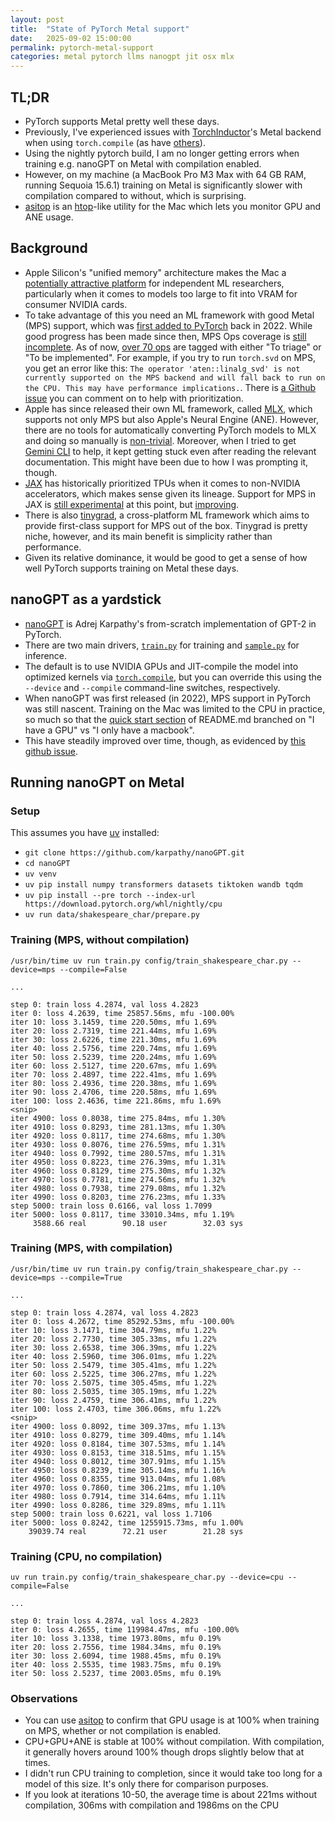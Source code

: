 ```yaml
---
layout: post
title:  "State of PyTorch Metal support"
date:   2025-09-02 15:00:00
permalink: pytorch-metal-support
categories: metal pytorch llms nanogpt jit osx mlx
---
```


## TL;DR

- PyTorch supports Metal pretty well these days.
- Previously, I've experienced issues with [TorchInductor](https://dev-discuss.pytorch.org/t/torchinductor-a-pytorch-native-compiler-with-define-by-run-ir-and-symbolic-shapes/747)'s Metal backend when using `torch.compile` (as have [others](https://github.com/pytorch/pytorch/issues/152155)).
- Using the nightly pytorch build, I am no longer getting errors when training e.g. nanoGPT on Metal with compilation enabled.
- However, on my machine (a MacBook Pro M3 Max with 64 GB RAM, running Sequoia 15.6.1) training on Metal is significantly slower with compilation compared to without, which is surprising.
- [asitop](https://github.com/tlkh/asitop) is an [htop](https://htop.dev/)-like utility for the Mac which lets you monitor GPU and ANE usage.

## Background

- Apple Silicon's "unified memory" architecture makes the Mac a [potentially attractive platform](https://arxiv.org/pdf/2501.14925) for independent ML researchers, particularly when it comes to models too large to fit into VRAM for consumer NVIDIA cards.
- To take advantage of this you need an ML framework with good Metal (MPS) support, which was [first added to PyTorch](https://pytorch.org/blog/introducing-accelerated-pytorch-training-on-mac/) back in 2022. While good progress has been made since then, MPS Ops coverage is [still incomplete](https://qqaatw.dev/pytorch-mps-ops-coverage/). As of now, [over 70 ops](https://github.com/users/kulinseth/projects/1/views/1) are tagged with either "To triage" or "To be implemented". For example, if you try to run `torch.svd` on MPS, you get an error like this: `The operator 'aten::linalg_svd' is not currently supported on the MPS backend and will fall back to run on the CPU. This may have performance implications.`. There is [a Github issue](https://github.com/pytorch/pytorch/issues/77764) you can comment on to help with prioritization.
- Apple has since released their own ML framework, called [MLX](https://github.com/ml-explore/mlx), which supports not only MPS but also Apple's Neural Engine (ANE). However, there are no tools for automatically converting PyTorch models to MLX and doing so manually is [non-trivial](https://github.com/pranavjad/mlx-gpt2). Moreover, when I tried to get [Gemini CLI](https://github.com/google-gemini/gemini-cli) to help, it kept getting stuck even after reading the relevant documentation. This might have been due to how I was prompting it, though.
- [JAX](https://github.com/jax-ml/jax) has historically prioritized TPUs when it comes to non-NVIDIA accelerators, which makes sense given its lineage. Support for MPS in JAX is [still experimental](https://github.com/jax-ml/jax?tab=readme-ov-file#supported-platforms) at this point, but [improving](https://developer.apple.com/metal/jax/).
- There is also [tinygrad](https://github.com/tinygrad/tinygrad), a cross-platform ML framework which aims to provide first-class support for MPS out of the box. Tinygrad is pretty niche, however, and its main benefit is simplicity rather than performance.
- Given its relative dominance, it would be good to get a sense of how well PyTorch supports training on Metal these days.

## nanoGPT as a yardstick

- [nanoGPT](https://github.com/karpathy/nanoGPT) is Adrej Karpathy's from-scratch implementation of GPT-2 in PyTorch.
- There are two main drivers, [`train.py`](https://github.com/karpathy/nanoGPT/blob/master/train.py) for training and [`sample.py`](https://github.com/karpathy/nanoGPT/blob/master/sample.py) for inference. 
- The default is to use NVIDIA GPUs and JIT-compile the model into optimized kernels via [`torch.compile`](https://docs.pytorch.org/tutorials/intermediate/torch_compile_tutorial.html), but you can override this using the `--device` and `--compile` command-line switches, respectively.
- When nanoGPT was first released (in 2022), MPS support in PyTorch was still nascent. Training on the Mac was limited to the CPU in practice, so much so that the [quick start section](https://github.com/karpathy/nanoGPT?tab=readme-ov-file#quick-start) of README.md branched on "I have a GPU" vs "I only have a macbook".
- This have steadily improved over time, though, as evidenced by [this github issue](https://github.com/karpathy/nanoGPT/issues/28).

## Running nanoGPT on Metal

### Setup

This assumes you have [uv](https://docs.astral.sh/uv/) installed:

- `git clone https://github.com/karpathy/nanoGPT.git`
- `cd nanoGPT`
- `uv venv`
- `uv pip install numpy transformers datasets tiktoken wandb tqdm`
- `uv pip install --pre torch --index-url https://download.pytorch.org/whl/nightly/cpu`
- `uv run data/shakespeare_char/prepare.py`

### Training (MPS, without compilation)

```
/usr/bin/time uv run train.py config/train_shakespeare_char.py --device=mps --compile=False

...

step 0: train loss 4.2874, val loss 4.2823
iter 0: loss 4.2639, time 25857.56ms, mfu -100.00%
iter 10: loss 3.1459, time 220.50ms, mfu 1.69%
iter 20: loss 2.7319, time 221.44ms, mfu 1.69%
iter 30: loss 2.6226, time 221.30ms, mfu 1.69%
iter 40: loss 2.5756, time 220.74ms, mfu 1.69%
iter 50: loss 2.5239, time 220.24ms, mfu 1.69%
iter 60: loss 2.5127, time 220.67ms, mfu 1.69%
iter 70: loss 2.4897, time 222.41ms, mfu 1.69%
iter 80: loss 2.4936, time 220.38ms, mfu 1.69%
iter 90: loss 2.4706, time 220.58ms, mfu 1.69%
iter 100: loss 2.4636, time 221.86ms, mfu 1.69%
<snip>
iter 4900: loss 0.8038, time 275.84ms, mfu 1.30%
iter 4910: loss 0.8293, time 281.13ms, mfu 1.30%
iter 4920: loss 0.8117, time 274.68ms, mfu 1.30%
iter 4930: loss 0.8076, time 276.59ms, mfu 1.31%
iter 4940: loss 0.7992, time 280.57ms, mfu 1.31%
iter 4950: loss 0.8223, time 276.39ms, mfu 1.31%
iter 4960: loss 0.8129, time 275.30ms, mfu 1.32%
iter 4970: loss 0.7781, time 274.56ms, mfu 1.32%
iter 4980: loss 0.7938, time 279.08ms, mfu 1.32%
iter 4990: loss 0.8203, time 276.23ms, mfu 1.33%
step 5000: train loss 0.6166, val loss 1.7099
iter 5000: loss 0.8117, time 33010.34ms, mfu 1.19%
     3588.66 real        90.18 user        32.03 sys
```

### Training (MPS, with compilation)

```
/usr/bin/time uv run train.py config/train_shakespeare_char.py --device=mps --compile=True

...

step 0: train loss 4.2874, val loss 4.2823
iter 0: loss 4.2672, time 85292.53ms, mfu -100.00%
iter 10: loss 3.1471, time 304.79ms, mfu 1.22%
iter 20: loss 2.7730, time 305.33ms, mfu 1.22%
iter 30: loss 2.6538, time 306.39ms, mfu 1.22%
iter 40: loss 2.5960, time 306.01ms, mfu 1.22%
iter 50: loss 2.5479, time 305.41ms, mfu 1.22%
iter 60: loss 2.5225, time 306.27ms, mfu 1.22%
iter 70: loss 2.5075, time 305.45ms, mfu 1.22%
iter 80: loss 2.5035, time 305.19ms, mfu 1.22%
iter 90: loss 2.4759, time 306.41ms, mfu 1.22%
iter 100: loss 2.4703, time 306.06ms, mfu 1.22%
<snip>
iter 4900: loss 0.8092, time 309.37ms, mfu 1.13%
iter 4910: loss 0.8279, time 309.40ms, mfu 1.14%
iter 4920: loss 0.8184, time 307.53ms, mfu 1.14%
iter 4930: loss 0.8153, time 318.51ms, mfu 1.15%
iter 4940: loss 0.8012, time 307.91ms, mfu 1.15%
iter 4950: loss 0.8239, time 305.14ms, mfu 1.16%
iter 4960: loss 0.8355, time 913.04ms, mfu 1.08%
iter 4970: loss 0.7860, time 306.21ms, mfu 1.10%
iter 4980: loss 0.7914, time 314.64ms, mfu 1.11%
iter 4990: loss 0.8286, time 329.89ms, mfu 1.11%
step 5000: train loss 0.6221, val loss 1.7106
iter 5000: loss 0.8242, time 1255915.73ms, mfu 1.00%
    39039.74 real        72.21 user        21.28 sys
```

### Training (CPU, no compilation)

```
uv run train.py config/train_shakespeare_char.py --device=cpu --compile=False

...

step 0: train loss 4.2874, val loss 4.2823
iter 0: loss 4.2655, time 119984.47ms, mfu -100.00%
iter 10: loss 3.1338, time 1973.80ms, mfu 0.19%
iter 20: loss 2.7556, time 1984.34ms, mfu 0.19%
iter 30: loss 2.6094, time 1988.45ms, mfu 0.19%
iter 40: loss 2.5535, time 1983.75ms, mfu 0.19%
iter 50: loss 2.5237, time 2003.05ms, mfu 0.19%
```

### Observations

- You can use [asitop](https://github.com/tlkh/asitop) to confirm that GPU usage is at 100% when training on MPS, whether or not compilation is enabled.
- CPU+GPU+ANE is stable at 100% without compilation. With compilation, it generally hovers around 100% though drops slightly below that at times.
- I didn't run CPU training to completion, since it would take too long for a model of this size. It's only there for comparison purposes.
- If you look at iterations 10-50, the average time is about 221ms without compilation, 306ms with compilation and 1986ms on the CPU 
